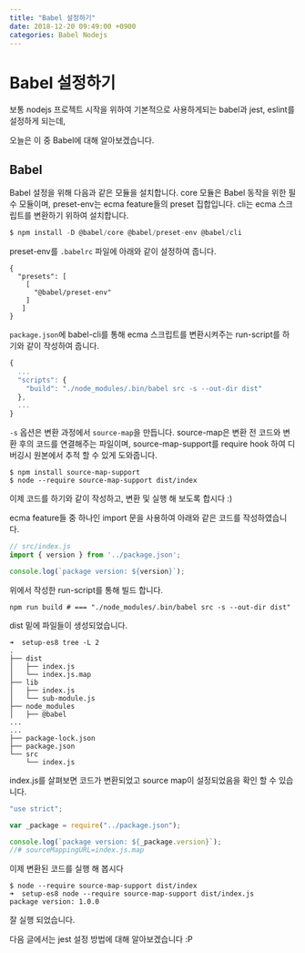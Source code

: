 ```yaml
---
title: "Babel 설정하기"
date: 2018-12-20 09:49:00 +0900
categories: Babel Nodejs 
---
```


# Babel 설정하기

보통 nodejs 프로젝트 시작을 위하여 기본적으로 사용하게되는 babel과 jest, eslint를  설정하게 되는데,

오늘은 이 중 Babel에 대해 알아보겠습니다. 

## Babel

Babel 설정을 위해 다음과 같은 모듈을 설치합니다.
core 모듈은 Babel 동작을 위한 필수 모듈이며, preset-env는 ecma feature들의 preset 집합입니다.
cli는 ecma 스크립트를 변환하기 위하여 설치합니다.

```javascript
$ npm install -D @babel/core @babel/preset-env @babel/cli
```
 
preset-env를 `.babelrc` 파일에 아래와 같이 설정하여 줍니다.

```shell
{
  "presets": [
    [
      "@babel/preset-env"
    ]
   ]
}
```

`package.json`에 babel-cli를 통해 ecma 스크립트를 변환시켜주는 run-script를 하기와 같이 작성하여 줍니다.

```javascript
{
  ...
  "scripts": {
    "build": "./node_modules/.bin/babel src -s --out-dir dist"
  },
  ...
}
```

`-s` 옵션은 변환 과정에서 `source-map`을 만듭니다.
source-map은 변환 전 코드와 변환 후의 코드를 연결해주는 파일이며, source-map-support를 require hook 하여 디버깅시 원본에서 추적 할 수 있게 도와줍니다.

```shell
$ npm install source-map-support
$ node --require source-map-support dist/index
```

이제 코드를 하기와 같이 작성하고, 변환 및 실행 해 보도록 합시다 :)

ecma feature들 중 하나인 import 문을 사용하여 아래와 같은 코드를 작성하였습니다.

```javascript
// src/index.js
import { version } from '../package.json';

console.log(`package version: ${version}`);
```

위에서 작성한 run-script를 통해 빌드 합니다.

```shell
npm run build # === "./node_modules/.bin/babel src -s --out-dir dist"
```

dist 밑에 파일들이 생성되었습니다.
```shell
➜  setup-es8 tree -L 2
.
├── dist
│   ├── index.js
│   └── index.js.map
├── lib
│   ├── index.js
│   └── sub-module.js
├── node_modules
│   ├── @babel
...
...
├── package-lock.json
├── package.json
└── src
    └── index.js
```

index.js를 살펴보면 코드가 변환되었고 source map이 설정되었음을 확인 할 수 있습니다.

```javascript
"use strict";

var _package = require("../package.json");

console.log(`package version: ${_package.version}`);
//# sourceMappingURL=index.js.map
```

이제 변환된 코드를 실행 해 봅시다

```shell
$ node --require source-map-support dist/index
➜  setup-es8 node --require source-map-support dist/index.js
package version: 1.0.0
```

잘 실행 되었습니다.

다음 글에서는 jest 설정 방법에 대해 알아보겠습니다 :P